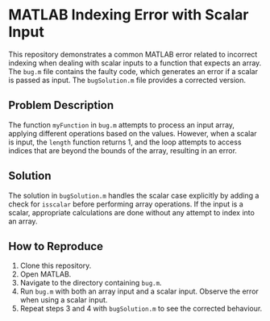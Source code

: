 # MATLAB Indexing Error with Scalar Input

This repository demonstrates a common MATLAB error related to incorrect indexing when dealing with scalar inputs to a function that expects an array.  The `bug.m` file contains the faulty code, which generates an error if a scalar is passed as input. The `bugSolution.m` file provides a corrected version. 

## Problem Description

The function `myFunction` in `bug.m` attempts to process an input array, applying different operations based on the values. However, when a scalar is input, the `length` function returns 1, and the loop attempts to access indices that are beyond the bounds of the array, resulting in an error.

## Solution

The solution in `bugSolution.m` handles the scalar case explicitly by adding a check for `isscalar` before performing array operations. If the input is a scalar, appropriate calculations are done without any attempt to index into an array. 

## How to Reproduce

1. Clone this repository.
2. Open MATLAB.
3. Navigate to the directory containing `bug.m`.
4. Run `bug.m` with both an array input and a scalar input. Observe the error when using a scalar input. 
5. Repeat steps 3 and 4 with `bugSolution.m` to see the corrected behaviour.
